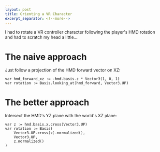 ```yaml
---
layout: post
title: Orienting a VR Character
excerpt_separator: <!--more-->
---
```


I had to rotate a VR controller character following the player's HMD rotation and had to scratch my head a little...
<!--more-->

# The naive approach

Just follow a projection of the HMD forward vector on XZ:

```gdscript
var hmd_forward_xz := -hmd.basis.z * Vector3(1, 0, 1)
var rotation := Basis.looking_at(hmd_forward, Vector3.UP)
```

# The better approach

Intersect the HMD's YZ plane with the world's XZ plane:

```gdscript
var z := hmd.basis.x.cross(Vector3.UP)
var rotation := Basis(
    Vector3.UP.cross(z).normalized(),
    Vector3.UP,
    z.normalized()
)
```
